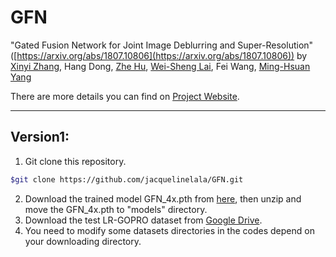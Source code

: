 # GFN

"Gated Fusion Network for Joint Image Deblurring and Super-Resolution"([https://arxiv.org/abs/1807.10806](https://arxiv.org/abs/1807.10806))
by [Xinyi Zhang](http://xinyizhang.tech), Hang Dong, [Zhe Hu](http://eng.ucmerced.edu/people/zhu), [Wei-Sheng Lai](http://graduatestudents.ucmerced.edu/wlai24/), Fei Wang, [Ming-Hsuan Yang](http://faculty.ucmerced.edu/mhyang/)

There are more details you can find on [Project Website](http://xinyizhang.tech/bmvc2018/).

***
## Version1:
1. Git clone this repository.
```bash
$git clone https://github.com/jacquelinelala/GFN.git
```
2. Download the trained model GFN_4x.pth from [here](http://xinyizhang.tech/files/), then unzip and move the GFN_4x.pth to "models" directory.
3. Download the test LR-GOPRO dataset from [Google Drive](https://drive.google.com/file/d/11TD3gVRtjlOobT8k9x2oXjEOx-dLtoDt/view?usp=sharing).
3. You need to modify some datasets directories in the codes depend on your downloading directory.

